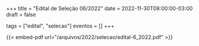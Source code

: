 +++
title = "Edital de Seleção 06/2022"
date = 2022-11-30T08:00:00-03:00
draft = false

tags = ["edital", "selecao"]
eventos = []
+++

{{< embed-pdf url="/arquivos/2022/selecao/edital-6_2022.pdf" >}}
